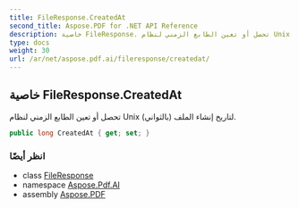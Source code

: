 ```yaml
---
title: FileResponse.CreatedAt
second_title: Aspose.PDF for .NET API Reference
description: خاصية FileResponse. تحصل أو تعين الطابع الزمني لنظام Unix بالثواني لتاريخ إنشاء الملف
type: docs
weight: 30
url: /ar/net/aspose.pdf.ai/fileresponse/createdat/
---
```

## خاصية FileResponse.CreatedAt

تحصل أو تعين الطابع الزمني لنظام Unix (بالثواني) لتاريخ إنشاء الملف.

```csharp
public long CreatedAt { get; set; }
```

### انظر أيضًا

* class [FileResponse](../)
* namespace [Aspose.Pdf.AI](../../../aspose.pdf.ai/)
* assembly [Aspose.PDF](../../../)